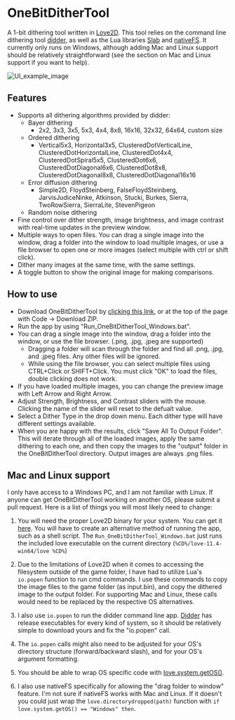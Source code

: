 # OneBitDitherTool
A 1-bit dithering tool written in [Love2D](https://love2d.org/). This tool relies on the command line dithering tool [didder](https://github.com/makeworld-the-better-one/didder), as well as the Lua libraries [Slab](https://github.com/flamendless/Slab) and [nativeFS](https://github.com/EngineerSmith/nativefs). It currently only runs on Windows, although adding Mac and Linux support should be relatively straightforward (see the section on Mac and Linux support if you want to help).

![UI_example_image](https://user-images.githubusercontent.com/102014001/165626507-634bcc2a-2d00-4f4f-925f-5c749f3a3a26.png)


## Features
- Supports all dithering algorithms provided by didder:
  - Bayer dithering
    - 2x2, 3x3, 3x5, 5x3, 4x4, 8x8, 16x16, 32x32, 64x64, custom size
  - Ordered dithering
    - Vertical5x3, Horizontal3x5, ClusteredDotVerticalLine, ClusteredDotHorizontalLine, ClusteredDot4x4, ClusteredDotSpiral5x5, ClusteredDot6x6, ClusteredDotDiagonal6x6, ClusteredDot8x8, ClusteredDotDiagonal8x8, ClusteredDotDiagonal16x16
  - Error diffusion dithering
    - Simple2D, FloydSteinberg, FalseFloydSteinberg, JarvisJudiceNinke, Atkinson, Stucki, Burkes, Sierra, TwoRowSierra, SierraLite, StevenPigeon
  - Random noise dithering
- Fine control over dither strength, image brightness, and image contrast with real-time updates in the preview window.
- Multiple ways to open files. You can drag a single image into the window, drag a folder into the window to load multiple images, or use a file browser to open one or more images (select multiple with ctrl or shift click).
- Dither many images at the same time, with the same settings.
- A toggle button to show the original image for making comparisons.

## How to use
- Download OneBitDitherTool by [clicking this link](https://github.com/timheigames/onebitdithertool/archive/main.zip), or at the top of the page with Code -> Download ZIP.
- Run the app by using "Run_OneBitDitherTool_Windows.bat".
- You can drag a single image into the window, drag a folder into the window, or use the file browser. (.png, .jpg, .jpeg are supported)
  - Dragging a folder will scan through the folder and find all .png, .jpg, and .jpeg files. Any other files will be ignored.
  - While using the file browser, you can select multiple files using CTRL+Click or SHIFT+Click. You must click "OK" to load the files, double clicking does not work.
- If you have loaded multiple images, you can change the preview image with Left Arrow and Right Arrow.
- Adjust Strength, Brightness, and Contrast sliders with the mouse. Clicking the name of the slider will reset to the defualt value.
- Select a Dither Type in the drop down menu. Each dither type will have different settings available.
- When you are happy with the results, click "Save All To Output Folder". This will iterate through all of the loaded images, apply the same dithering to each one, and then copy the images to the "output" folder in the OneBitDitherTool directory. Output images are always .png files.

## Mac and Linux support
I only have access to a Windows PC, and I am not familiar with Linux. If anyone can get OneBitDitherTool working on another OS, please submit a pull request. Here is a list of things you will most likely need to change:

1. You will need the proper Love2D binary for your system. You can get it [here](https://love2d.org/). You will have to create an alternative method of running the app, such as a shell script. The `Run_OneBitDitherTool_Windows.bat` just runs the included love executable on the current directory (`%CD%/love-11.4-win64/love %CD%`)

2. Due to the limitations of Love2D when it comes to accessing the filesystem outside of the game folder, I have had to utilize Lua's `io.popen` function to run cmd commands. I use these commands to copy the image files to the game folder (as input.bin), and copy the dithered image to the output folder. For supporting Mac and Linux, these calls would need to be replaced by the respective OS alternatives.

3. I also use `io.popen` to run the didder command line app. [Didder](https://github.com/makeworld-the-better-one/didder/releases) has release executables for every kind of system, so it should be relatively simple to download yours and fix the "io.popen" call.

4. The `io.popen` calls might also need to be adjusted for your OS's directory structure (forward/backward slash), and for your OS's argument formatting.

5. You should be able to wrap OS specific code with [love.system.getOS()](https://love2d.org/wiki/love.system.getOS).

6. I also use nativeFS specifically for allowing the "drag folder to window" feature. I'm not sure if nativeFS works with Mac and Linux. If it doesn't you could just wrap the `love.directorydropped(path)` function with `if love.system.getOS() == "Windows" then`.
